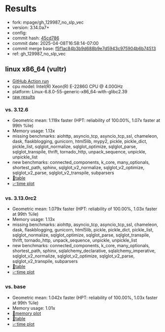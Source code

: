 # Results

- fork: mpage/gh_129987_no_slp_vec
- version: 3.14.0a7+
- config: 
- commit hash: [45cd786](https://github.com/mpage/cpython/commit/45cd786)
- commit date: 2025-04-08T16:58:14-07:00
- commit merge base: [f5f1ac84b3b9d688b9e7d5943c975904b6b74513](https://github.com/python/cpython/commit/f5f1ac84b3b9d688b9e7d5943c975904b6b74513)
- ref: gh_129987_no_slp_vec

## linux x86_64 (vultr)

- [GitHub Action run](https://github.com/facebookexperimental/free-threading-benchmarking/actions/runs/14345935753)
- cpu model: Intel(R) Xeon(R) E-2286G CPU @ 4.00GHz
- platform: Linux-6.8.0-55-generic-x86_64-with-glibc2.39
- [raw results](bm-20250408-vultr-x86_64-mpage-gh_129987_no_slp_vec-3.14.0a7%2B-45cd786.json)

### vs. 3.12.6

- Geometric mean: 1.119x faster (HPT: reliability of 100.00%, 1.07x faster at 99th %ile)
- Memory usage: 1.13x
- missing benchmarks: aiohttp, asyncio_tcp, asyncio_tcp_ssl, chameleon, dask, flaskblogging, gunicorn, html5lib, mypy2, pickle, pickle_dict, pickle_list, sqlglot_normalize, sqlglot_optimize, sqlglot_parse, sqlglot_transpile, thrift, tornado_http, unpack_sequence, unpickle, unpickle_list
- new benchmarks: connected_components, k_core, many_optionals, shortest_path, sphinx, sqlglot_v2_normalize, sqlglot_v2_optimize, sqlglot_v2_parse, sqlglot_v2_transpile, subparsers
- [📄table](bm-20250408-vultr-x86_64-mpage-gh_129987_no_slp_vec-3.14.0a7%2B-45cd786-vs-3.12.6.md)
- [📈time plot](bm-20250408-vultr-x86_64-mpage-gh_129987_no_slp_vec-3.14.0a7%2B-45cd786-vs-3.12.6.svg)

### vs. 3.13.0rc2

- Geometric mean: 1.079x faster (HPT: reliability of 100.00%, 1.03x faster at 99th %ile)
- Memory usage: 1.13x
- missing benchmarks: aiohttp, asyncio_tcp, asyncio_tcp_ssl, chameleon, dask, flaskblogging, gunicorn, html5lib, pickle, pickle_dict, pickle_list, sqlglot_normalize, sqlglot_optimize, sqlglot_parse, sqlglot_transpile, thrift, tornado_http, unpack_sequence, unpickle, unpickle_list
- new benchmarks: connected_components, k_core, many_optionals, shortest_path, sphinx, sqlalchemy_declarative, sqlalchemy_imperative, sqlglot_v2_normalize, sqlglot_v2_optimize, sqlglot_v2_parse, sqlglot_v2_transpile, subparsers
- [📄table](bm-20250408-vultr-x86_64-mpage-gh_129987_no_slp_vec-3.14.0a7%2B-45cd786-vs-3.13.0rc2.md)
- [📈time plot](bm-20250408-vultr-x86_64-mpage-gh_129987_no_slp_vec-3.14.0a7%2B-45cd786-vs-3.13.0rc2.svg)

### vs. base

- Geometric mean: 1.042x faster (HPT: reliability of 100.00%, 1.03x faster at 99th %ile)
- Memory usage: 1.01x
- [🧠memory plot](bm-20250408-vultr-x86_64-mpage-gh_129987_no_slp_vec-3.14.0a7%2B-45cd786-vs-base-mem.svg)
- [📄table](bm-20250408-vultr-x86_64-mpage-gh_129987_no_slp_vec-3.14.0a7%2B-45cd786-vs-base.md)
- [📈time plot](bm-20250408-vultr-x86_64-mpage-gh_129987_no_slp_vec-3.14.0a7%2B-45cd786-vs-base.svg)

